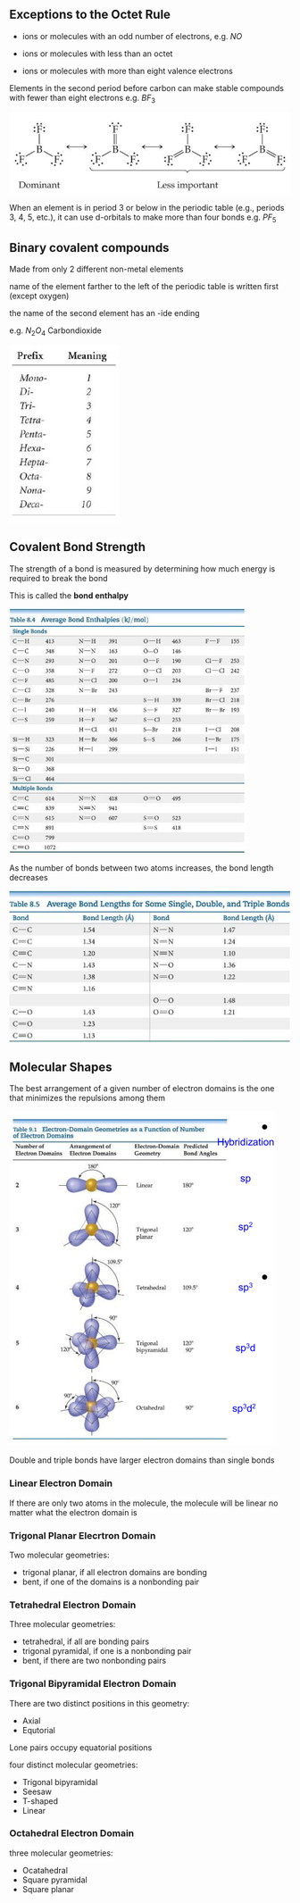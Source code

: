 ## Exceptions to the Octet Rule

+ ions or molecules with an odd number of electrons, e.g. $NO$

+ ions or molecules with less than an octet

+ ions or molecules with more than eight valence electrons

Elements in the second period before carbon can make stable compounds with fewer than eight electrons e.g. $BF_3$

![avatar](img/9.26.1.png)

When an element is in period 3 or below in the periodic table (e.g., periods 3, 4, 5, etc.), it can use d-orbitals to make more than four bonds e.g. $PF_5$

## Binary covalent compounds

Made from only 2 different non-metal elements

name of the element farther to the left of the periodic table is written first (except oxygen)

the name of the second element has an -ide ending

e.g. $N_2O_4$ Carbondioxide

![avatar](img/9.26.2.png)

## Covalent Bond Strength
The strength of a bond is measured by determining how much energy is required to break the bond

This is called the **bond enthalpy**

![avatar](img/9.26.3.png)

As the number of bonds between two atoms increases, the bond length decreases

![avatar](img/9.26.4.png)

## Molecular Shapes
The best arrangement of a given number of electron domains is the one that minimizes the repulsions among them

![avatar](img/9.26.5.png)

Double and triple bonds have larger electron domains than single bonds

### Linear Electron Domain
If there are only two atoms in the molecule, the molecule will be linear no matter what the electron domain is

### Trigonal Planar Elecrtron Domain
Two molecular geometries:
+ trigonal planar, if all electron domains are bonding
+ bent, if one of the domains is a nonbonding pair

### Tetrahedral Electron Domain
Three molecular geometries:
+ tetrahedral, if all are bonding pairs
+ trigonal pyramidal, if one is a nonbonding pair
+ bent, if there are two nonbonding pairs

### Trigonal Bipyramidal Electron Domain
There are two distinct positions in this geometry:
+ Axial
+ Equtorial

Lone pairs occupy equatorial positions

four distinct molecular geometries:
+ Trigonal bipyramidal 
+ Seesaw
+ T-shaped
+ Linear

### Octahedral Electron Domain
three molecular geometries:
+ Ocatahedral
+ Square pyramidal
+ Square planar